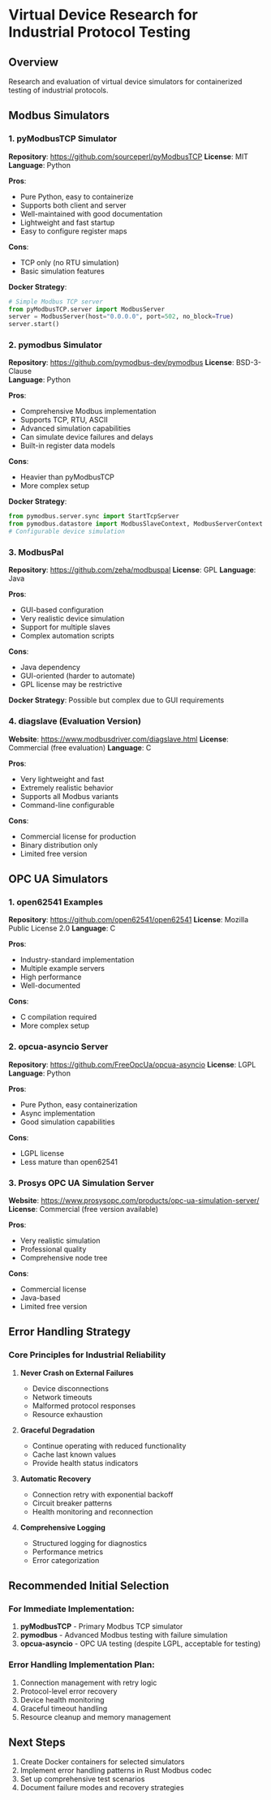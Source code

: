 # Virtual Device Research for Industrial Protocol Testing

## Overview

Research and evaluation of virtual device simulators for containerized testing of industrial protocols.

## Modbus Simulators

### 1. pyModbusTCP Simulator

**Repository**: https://github.com/sourceperl/pyModbusTCP
**License**: MIT
**Language**: Python

**Pros**:

- Pure Python, easy to containerize
- Supports both client and server
- Well-maintained with good documentation
- Lightweight and fast startup
- Easy to configure register maps

**Cons**:

- TCP only (no RTU simulation)
- Basic simulation features

**Docker Strategy**:

```python
# Simple Modbus TCP server
from pyModbusTCP.server import ModbusServer
server = ModbusServer(host="0.0.0.0", port=502, no_block=True)
server.start()
```

### 2. pymodbus Simulator

**Repository**: https://github.com/pymodbus-dev/pymodbus
**License**: BSD-3-Clause\
**Language**: Python

**Pros**:

- Comprehensive Modbus implementation
- Supports TCP, RTU, ASCII
- Advanced simulation capabilities
- Can simulate device failures and delays
- Built-in register data models

**Cons**:

- Heavier than pyModbusTCP
- More complex setup

**Docker Strategy**:

```python
from pymodbus.server.sync import StartTcpServer
from pymodbus.datastore import ModbusSlaveContext, ModbusServerContext
# Configurable device simulation
```

### 3. ModbusPal

**Repository**: https://github.com/zeha/modbuspal
**License**: GPL
**Language**: Java

**Pros**:

- GUI-based configuration
- Very realistic device simulation
- Support for multiple slaves
- Complex automation scripts

**Cons**:

- Java dependency
- GUI-oriented (harder to automate)
- GPL license may be restrictive

**Docker Strategy**: Possible but complex due to GUI requirements

### 4. diagslave (Evaluation Version)

**Website**: https://www.modbusdriver.com/diagslave.html
**License**: Commercial (free evaluation)
**Language**: C

**Pros**:

- Very lightweight and fast
- Extremely realistic behavior
- Supports all Modbus variants
- Command-line configurable

**Cons**:

- Commercial license for production
- Binary distribution only
- Limited free version

## OPC UA Simulators

### 1. open62541 Examples

**Repository**: https://github.com/open62541/open62541
**License**: Mozilla Public License 2.0
**Language**: C

**Pros**:

- Industry-standard implementation
- Multiple example servers
- High performance
- Well-documented

**Cons**:

- C compilation required
- More complex setup

### 2. opcua-asyncio Server

**Repository**: https://github.com/FreeOpcUa/opcua-asyncio
**License**: LGPL
**Language**: Python

**Pros**:

- Pure Python, easy containerization
- Async implementation
- Good simulation capabilities

**Cons**:

- LGPL license
- Less mature than open62541

### 3. Prosys OPC UA Simulation Server

**Website**: https://www.prosysopc.com/products/opc-ua-simulation-server/
**License**: Commercial (free version available)

**Pros**:

- Very realistic simulation
- Professional quality
- Comprehensive node tree

**Cons**:

- Commercial license
- Java-based
- Limited free version

## Error Handling Strategy

### Core Principles for Industrial Reliability

1. **Never Crash on External Failures**

   - Device disconnections
   - Network timeouts
   - Malformed protocol responses
   - Resource exhaustion

1. **Graceful Degradation**

   - Continue operating with reduced functionality
   - Cache last known values
   - Provide health status indicators

1. **Automatic Recovery**

   - Connection retry with exponential backoff
   - Circuit breaker patterns
   - Health monitoring and reconnection

1. **Comprehensive Logging**

   - Structured logging for diagnostics
   - Performance metrics
   - Error categorization

## Recommended Initial Selection

### For Immediate Implementation:

1. **pyModbusTCP** - Primary Modbus TCP simulator
1. **pymodbus** - Advanced Modbus testing with failure simulation
1. **opcua-asyncio** - OPC UA testing (despite LGPL, acceptable for testing)

### Error Handling Implementation Plan:

1. Connection management with retry logic
1. Protocol-level error recovery
1. Device health monitoring
1. Graceful timeout handling
1. Resource cleanup and memory management

## Next Steps

1. Create Docker containers for selected simulators
1. Implement error handling patterns in Rust Modbus codec
1. Set up comprehensive test scenarios
1. Document failure modes and recovery strategies
